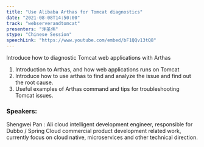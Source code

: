 ```yaml
---
title: "Use Alibaba Arthas for Tomcat diagnostics"
date: "2021-08-08T14:50:00" 
track: "webserverandtomcat"
presenters: "泮圣伟"
stype: "Chinese Session"
speechLink: "https://www.youtube.com/embed/bF1QQv13tQ8"
---
```

Introduce how to diagnostic Tomcat web applications with Arthas
 1. Introduction to Arthas, and how web applications runs on Tomcat 
 2. Introduce how to use arthas to find and analyze the issue and find out the root cause.
 3. Useful examples of Arthas command and tips for troubleshooting Tomcat issues.
 ### Speakers: 
 Shengwei Pan : Ali cloud intelligent development engineer, responsible for Dubbo / Spring Cloud commercial product development related work, currently focus on cloud native, microservices and other technical direction.